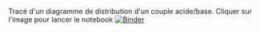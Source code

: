 Tracé d'un diagramme de distribution d'un couple acide/base. Cliquer sur l'image pour lancer le notebook [![Binder](https://mybinder.org/badge_logo.svg)](https://mybinder.org/v2/gh/josedelamare/SPC/main?filepath=Terminale%2Fconstitution_transformation_matiere%2FFaorce_acide%2Ftaux_avancement.ipynb)
